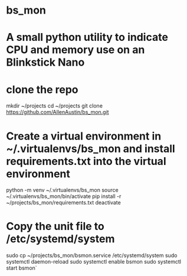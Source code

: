 # bs_mon
# A small python utility to indicate CPU and memory use on an Blinkstick Nano

# clone the repo
mkdir ~/projects
cd ~/projects
git clone https://github.com/AllenAustin/bs_mon.git

# Create a virtual environment in ~/.virtualenvs/bs_mon and install requirements.txt into the virtual environment
python -m venv ~/.virtualenvs/bs_mon
source ~/.virtualenvs/bs_mon/bin/activate
pip install -r ~/projects/bs_mon/requirements.txt
deactivate

# Copy the unit file to /etc/systemd/system
sudo cp ~/projects/bs_mon/bsmon.service /etc/systemd/system
sudo systemctl daemon-reload
sudo systemctl enable bsmon
sudo systemctl start bsmon`

